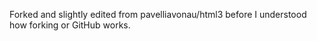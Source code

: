 Forked and slightly edited from pavelliavonau/html3 before I understood how forking or GitHub works.
